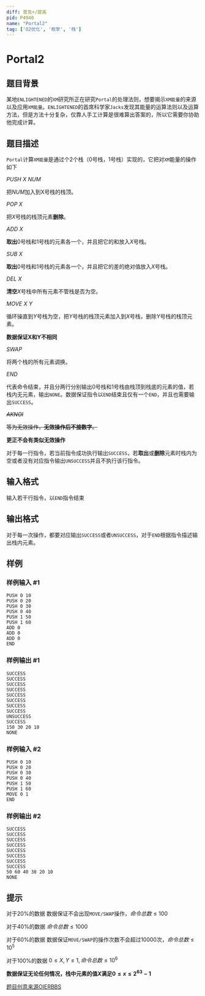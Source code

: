 ```yaml
---
diff: 普及+/提高
pid: P4940
name: "Portal2"
tag: ['O2优化', '枚举', '栈']
---
```

# Portal2
## 题目背景

某地`ENLIGHTENED`的`XM`研究所正在研究`Portal`的处理法则，想要揭示`XM能量`的来源以及应用`XM能量`。`ENLIGHTENED`的首席科学家`Jacks`发现其能量的运算法则以及运算方法，但是方法十分复杂，仅靠人手工计算是很难算出答案的，所以它需要你协助他完成计算。
## 题目描述

`Portal`计算`XM能量`是通过个$2$个栈（$0$号栈，$1$号栈）实现的，它把对`XM`能量的操作如下

$PUSH$ $X$ $NUM$

把$NUM$加入到X号栈的栈顶。 

$POP$ $X$

把$X$号栈的栈顶元素**删除**。

$ADD$ $X$

**取出**$0$号栈和$1$号栈的元素各一个，并且把它的和放入$X$号栈。

$SUB$ $X$

**取出**$0$号栈和$1$号栈的元素各一个，并且把它的差的绝对值放入$X$号栈。
 
$DEL$ $X$

**清空**$X$号栈中所有元素不管栈是否为空。 

$MOVE$ $X$ $Y$ 

循环操直到$Y$号栈为空，把$Y$号栈的栈顶元素加入到$X$号栈，删除$Y$号栈的栈顶元素。 

**数据保证X和Y不相同**

$SWAP$

将两个栈的所有元素调换。

$END$

代表命令结束，并且分两行分别输出0号栈和1号栈由栈顶到栈底的元素的值，若栈内无元素，输出`NONE`。数据保证指令以`END`结束且仅有一个`END`，并且也需要输出`SUCCESS`。

~~$AKNOI$~~

~~等为无效操作，**无效操作后不接数字**。~~

**更正不会有类似无效操作**

对于每一行指令，若当前指令成功执行输出`SUCCESS`，若**取出**或**删除**元素时栈内为空或者没有对应指令输出`UNSUCCESS`并且不执行该行指令。
## 输入格式

输入若干行指令，以`END`指令结束
## 输出格式

对于每一次操作，都要对应输出`SUCCESS`或者`UNSUCCESS`，对于`END`根据指令描述输出栈内元素。
## 样例

### 样例输入 #1
```
PUSH 0 10
PUSH 0 20
PUSH 0 30
PUSH 0 40
PUSH 1 50
PUSH 1 60
ADD 0
ADD 0
ADD 0
END
```
### 样例输出 #1
```
SUCCESS
SUCCESS
SUCCESS
SUCCESS
SUCCESS
SUCCESS
SUCCESS
SUCCESS
UNSUCCESS
SUCCESS
150 30 20 10
NONE
```
### 样例输入 #2
```
PUSH 0 10
PUSH 0 20
PUSH 0 30
PUSH 0 40
PUSH 1 50
PUSH 1 60
MOVE 0 1
END
```
### 样例输出 #2
```
SUCCESS
SUCCESS
SUCCESS
SUCCESS
SUCCESS
SUCCESS
SUCCESS
SUCCESS
50 60 40 30 20 10
NONE
```
## 提示

对于$20\%$的数据 数据保证不会出现`MOVE/SWAP`操作，$命令总数 \leq 100$

对于$40\%$的数据 $命令总数 \leq 1000$

对于$60\%$的数据 数据保证`MOVE/SWAP`的操作次数不会超过$10000$次，$命令总数 \leq 10^5$

对于$100\%$的数据 $0 \leq X,Y \leq 1,命令总数 \leq 10^6$ 

**数据保证无论任何情况，栈中元素的值$X$满足$0 \leq x \leq 2^{63}-1​$**

[题目创意来源OIERBBS](https://www.oierbbs.cn)
